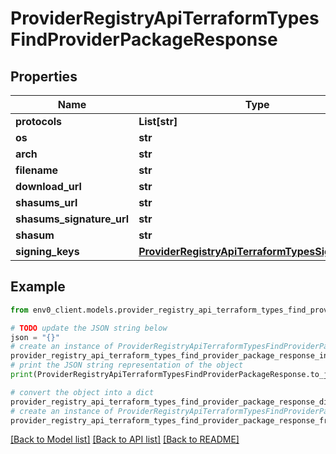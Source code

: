 # ProviderRegistryApiTerraformTypesFindProviderPackageResponse


## Properties

Name | Type | Description | Notes
------------ | ------------- | ------------- | -------------
**protocols** | **List[str]** |  | 
**os** | **str** |  | 
**arch** | **str** |  | 
**filename** | **str** |  | 
**download_url** | **str** |  | 
**shasums_url** | **str** |  | 
**shasums_signature_url** | **str** |  | 
**shasum** | **str** |  | 
**signing_keys** | [**ProviderRegistryApiTerraformTypesSigningKeys**](ProviderRegistryApiTerraformTypesSigningKeys.md) |  | 

## Example

```python
from env0_client.models.provider_registry_api_terraform_types_find_provider_package_response import ProviderRegistryApiTerraformTypesFindProviderPackageResponse

# TODO update the JSON string below
json = "{}"
# create an instance of ProviderRegistryApiTerraformTypesFindProviderPackageResponse from a JSON string
provider_registry_api_terraform_types_find_provider_package_response_instance = ProviderRegistryApiTerraformTypesFindProviderPackageResponse.from_json(json)
# print the JSON string representation of the object
print(ProviderRegistryApiTerraformTypesFindProviderPackageResponse.to_json())

# convert the object into a dict
provider_registry_api_terraform_types_find_provider_package_response_dict = provider_registry_api_terraform_types_find_provider_package_response_instance.to_dict()
# create an instance of ProviderRegistryApiTerraformTypesFindProviderPackageResponse from a dict
provider_registry_api_terraform_types_find_provider_package_response_from_dict = ProviderRegistryApiTerraformTypesFindProviderPackageResponse.from_dict(provider_registry_api_terraform_types_find_provider_package_response_dict)
```
[[Back to Model list]](../README.md#documentation-for-models) [[Back to API list]](../README.md#documentation-for-api-endpoints) [[Back to README]](../README.md)


